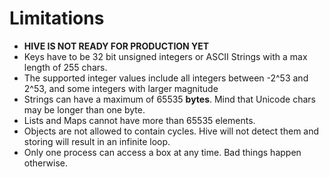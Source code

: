 # Limitations

- **HIVE IS NOT READY FOR PRODUCTION YET**
- Keys have to be 32 bit unsigned integers or ASCII Strings with a max length of 255 chars.
- The supported integer values include all integers between -2^53 and 2^53, and some integers with larger magnitude
- Strings can have a maximum of 65535 **bytes**. Mind that Unicode chars may be longer than one byte.
- Lists and Maps cannot have more than 65535 elements.
- Objects are not allowed to contain cycles. Hive will not detect them and storing will result in an infinite loop.
- Only one process can access a box at any time. Bad things happen otherwise.